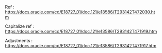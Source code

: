 Ref : https://docs.oracle.com/cd/E18727_01/doc.121/e13586/T293142T472030.htm

Capitalize ref : https://docs.oracle.com/cd/E18727_01/doc.121/e13586/T293142T471919.htm

Adjustments : https://docs.oracle.com/cd/E18727_01/doc.121/e13586/T293142T471917.htm

